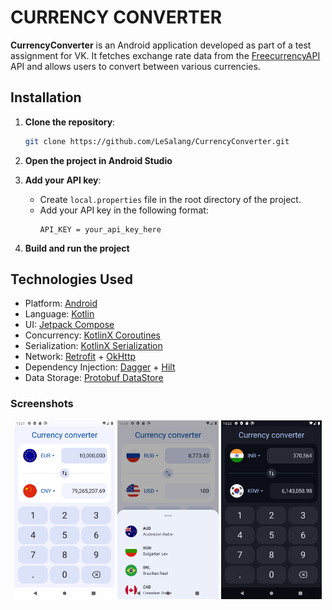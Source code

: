 # CURRENCY CONVERTER

**CurrencyConverter** is an Android application developed as part of a test assignment for VK.
It fetches exchange rate data from the [FreecurrencyAPI](https://freecurrencyapi.com/) API and allows users to convert between various currencies.

## Installation

1. **Clone the repository**:
    ```sh
    git clone https://github.com/LeSalang/CurrencyConverter.git
    ```
2. **Open the project in Android Studio**

3. **Add your API key**:
    - Create `local.properties` file in the root directory of the project.
    - Add your API key in the following format:
      ```properties
      API_KEY = your_api_key_here
      ```

4. **Build and run the project**
   
## Technologies Used
- Platform: [Android](https://developer.android.com)
- Language: [Kotlin](https://kotlinlang.org/)
- UI: [Jetpack Compose](https://developer.android.com/develop/ui/compose)
- Concurrency: [KotlinX Coroutines](https://github.com/Kotlin/kotlinx.coroutines)
- Serialization: [KotlinX Serialization](https://github.com/Kotlin/kotlinx.serialization)
- Network: [Retrofit](https://square.github.io/retrofit/) + [OkHttp](https://square.github.io/okhttp/)
- Dependency Injection: [Dagger](https://dagger.dev) + [Hilt](https://dagger.dev/hilt/)
- Data Storage: [Protobuf DataStore](https://developer.android.com/topic/libraries/architecture/datastore)

### Screenshots

<p align="center">
<img src = ".github/Screenshot_1.png" width="32%" />&nbsp;<img src = ".github/Screenshot_2.png" width="32%" />&nbsp;<img src = ".github/Screenshot_3.png" width="32%" />
</p>
